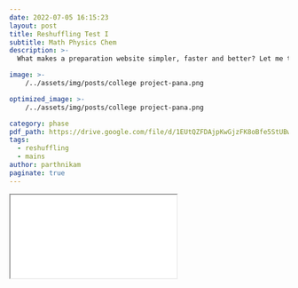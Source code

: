 ```yaml
---
date: 2022-07-05 16:15:23
layout: post
title: Reshuffling Test I
subtitle: Math Physics Chem
description: >-
  What makes a preparation website simpler, faster and better? Let me tell you ... 

image: >-
    /../assets/img/posts/college project-pana.png

optimized_image: >-
    /../assets/img/posts/college project-pana.png

category: phase 
pdf_path: https://drive.google.com/file/d/1EUtQZFDAjpKwGjzFK8oBfe5StUBwdj7d/preview?usp=drive_link
tags:
  - reshuffling
  - mains
author: parthnikam
paginate: true
---
```


<iframe class="embed-pdf" src="{{ page.pdf_path }}#toolbar=0" seamless="seamless" scrolling="no" style="overflow:hidden"></iframe>



